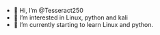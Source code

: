 - 👋 Hi, I’m @Tesseract250
- 👀 I’m interested in Linux, python and kali
- 🌱 I’m currently starting to learn Linux and python.



<!---
Tesseract250/Tesseract250 is a ✨ special ✨ repository because its `README.md` (this file) appears on your GitHub profile.
You can click the Preview link to take a look at your changes.
--->

